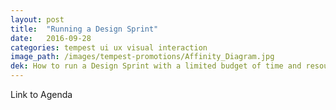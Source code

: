 ```yaml
---
layout: post
title:  "Running a Design Sprint"
date:   2016-09-28
categories: tempest ui ux visual interaction
image_path: /images/tempest-promotions/Affinity_Diagram.jpg
dek: How to run a Design Sprint with a limited budget of time and resources.
---
```


Link to Agenda
